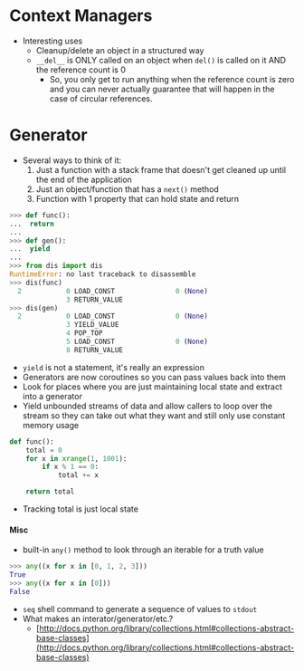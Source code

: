 # Context Managers

- Interesting uses
    - Cleanup/delete an object in a structured way
    - `__del__` is ONLY called on an object when `del()` is called on it AND
      the reference count is 0
        - So, you only get to run anything when the reference count is zero and
          you can never actually guarantee that will happen in the case of
          circular references.


# Generator

- Several ways to think of it:
    1. Just a function with a stack frame that doesn't get cleaned up until the
       end of the application
    2. Just an object/function that has a `next()` method
    3. Function with 1 property that can hold state and return


```python
>>> def func():
...  return
... 
>>> def gen():
...  yield
... 
>>> from dis import dis
RuntimeError: no last traceback to disassemble
>>> dis(func)
  2           0 LOAD_CONST               0 (None)
              3 RETURN_VALUE        
>>> dis(gen)
  2           0 LOAD_CONST               0 (None)
              3 YIELD_VALUE         
              4 POP_TOP             
              5 LOAD_CONST               0 (None)
              8 RETURN_VALUE        
```


- `yield` is not a statement, it's really an expression
- Generators are now coroutines so you can pass values back into them
- Look for places where you are just maintaining local state and extract into a
  generator
- Yield unbounded streams of data and allow callers to loop over the stream so
  they can take out what they want and still only use constant memory usage

```python
def func():
    total = 0
    for x in xrange(1, 1001):
        if x % 1 == 0:
            total += x

    return total
```

- Tracking total is just local state


#### Misc

- built-in `any()` method to look through an iterable for a truth value

```python
>>> any((x for x in [0, 1, 2, 3]))
True
>>> any((x for x in [0]))
False
```

- `seq` shell command to generate a sequence of values to `stdout`
- What makes an interator/generator/etc.?
    - [http://docs.python.org/library/collections.html#collections-abstract-base-classes](http://docs.python.org/library/collections.html#collections-abstract-base-classes)
